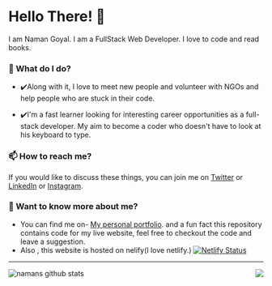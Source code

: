 # Hello There! 👋

I am Naman Goyal. I am a FullStack Web Developer. I love to code and read books.

### 🌱 What do I do?
- ✔️Along with it, I love to meet new people and volunteer with NGOs and help people who are stuck in their code.

- ✔️I'm a fast learner looking for interesting career opportunities as a full-stack developer. My aim to become a coder who doesn't have to look at his keyboard to type.

### 📫 How to reach me?
If you would like to discuss these things, you can join me on [Twitter](https://twitter.com/itsnamangoyal) or [LinkedIn](https://www.linkedin.com/in/namangoyal49) or [Instagram](https://www.instahram.com/itsnamangoyal).

### 💬 Want to know more about me?
- You can find me on- [My personal portfolio](https://namangoyal.in). and a fun fact this repository contains code for my live website, feel free to checkout the code and leave a suggestion.
- Also , this website is hosted on nelify(I love netlify.)
[![Netlify Status](https://api.netlify.com/api/v1/badges/9cb04b55-57bd-4b0c-ad65-36895d536a45/deploy-status)](https://app.netlify.com/sites/namangoyalportfoliowebsite/deploys)
---
![namans github stats](https://github-readme-stats.vercel.app/api?username=itsnamangoyal&count_private=true&show_icons=true&hide_border=true)
<a href="https://namangoyal.in">
  <img align="right" src="https://github-readme-stats.vercel.app/api/top-langs/?username=itsnamangoyal&hide=dart" />
</a>
